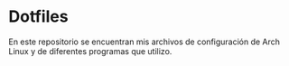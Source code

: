 # Dotfiles

En este repositorio se encuentran mis archivos de configuración de Arch Linux y de diferentes programas que utilizo.
